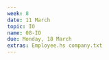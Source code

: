 ```yaml
---
week: 8
date: 11 March
topic: IO
name: 08-IO
due: Monday, 18 March
extras: Employee.hs company.txt
---
```

